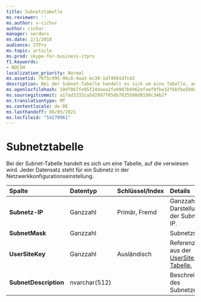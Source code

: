 ```yaml
---
title: Subnetztabelle
ms.reviewer: ''
ms.author: v-cichur
author: cichur
manager: serdars
ms.date: 2/1/2018
audience: ITPro
ms.topic: article
ms.prod: skype-for-business-itpro
f1.keywords:
- NOCSH
localization_priority: Normal
ms.assetid: 76f5c995-96c8-4aa3-bc30-1d74991d7c42
description: Bei der Subnet-Tabelle handelt es sich um eine Tabelle, auf die verwiesen wird. Jeder Datensatz steht für ein Subnetz in der Netzwerkkonfigurationseinstellung.
ms.openlocfilehash: 10df067fe95f244aea2fa9987b4962efaef9fbe32fbbfbe5b0e9f6ed9f6392e1
ms.sourcegitcommit: a17ad3332ca5d2997f85db7835500d8190c34b2f
ms.translationtype: MT
ms.contentlocale: de-DE
ms.lasthandoff: 08/05/2021
ms.locfileid: "54279961"
---
```

# <a name="subnet-table"></a>Subnetztabelle
 
Bei der Subnet-Tabelle handelt es sich um eine Tabelle, auf die verwiesen wird. Jeder Datensatz steht für ein Subnetz in der Netzwerkkonfigurationseinstellung.
  
|**Spalte**|**Datentyp**|**Schlüssel/Index**|**Details**|
|:-----|:-----|:-----|:-----|
|**Subnetz-IP** <br/> |Ganzzahl  <br/> |Primär, Fremd  <br/> |Ganzzahlige Darstellung der Subnetz-IP.  <br/> |
|**SubnetMask** <br/> |Ganzzahl  <br/> ||Subnetzmaske  <br/> |
|**UserSiteKey** <br/> |Ganzzahl  <br/> |Ausländisch  <br/> |Referenziert aus der [UserSite-Tabelle.](usersite.md)  <br/> |
|**SubnetDescription** <br/> |nvarchar(512)  <br/> ||Beschreibung des Subnetzes.  <br/> |
   

